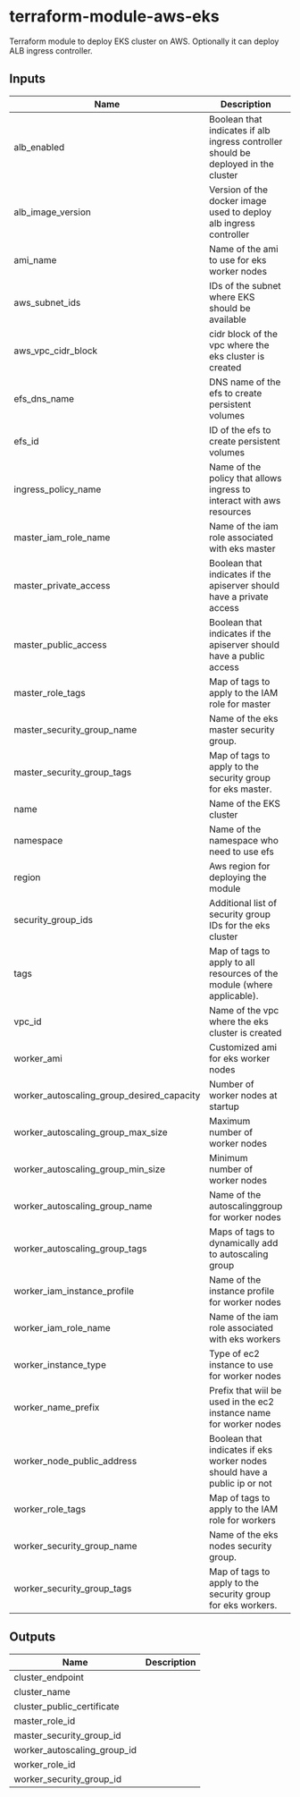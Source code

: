 # terraform-module-aws-eks

Terraform module to deploy EKS cluster on AWS.
Optionally it can deploy ALB ingress controller.

<!-- BEGINNING OF PRE-COMMIT-TERRAFORM DOCS HOOK -->
## Inputs

| Name | Description | Type | Default | Required |
|------|-------------|:----:|:-----:|:-----:|
| alb\_enabled | Boolean that indicates if alb ingress controller should be deployed in the cluster | string | `"false"` | no |
| alb\_image\_version | Version of the docker image used to deploy alb ingress controller | string | n/a | yes |
| ami\_name | Name of the ami to use for eks worker nodes | string | `"amazon-eks-node-1.13*"` | no |
| aws\_subnet\_ids | IDs of the subnet where EKS should be available | list | `[]` | no |
| aws\_vpc\_cidr\_block | cidr block of the vpc where the eks cluster is created | string | n/a | yes |
| efs\_dns\_name | DNS name of the efs to create persistent volumes | string | n/a | yes |
| efs\_id | ID of the efs to create persistent volumes | string | n/a | yes |
| ingress\_policy\_name | Name of the policy that allows ingress to interact with aws resources | string | n/a | yes |
| master\_iam\_role\_name | Name of the iam role associated with eks master | string | n/a | yes |
| master\_private\_access | Boolean that indicates if the apiserver should have a private access | string | `"true"` | no |
| master\_public\_access | Boolean that indicates if the apiserver should have a public access | string | `"true"` | no |
| master\_role\_tags | Map of tags to apply to the IAM role for master | map | `{}` | no |
| master\_security\_group\_name | Name of the eks master security group. | string | `"aws-sg-eks-master"` | no |
| master\_security\_group\_tags | Map of tags to apply to the security group for eks master. | map | `{}` | no |
| name | Name of the EKS cluster | string | n/a | yes |
| namespace | Name of the namespace who need to use efs | string | `"default"` | no |
| region | Aws region for deploying the module | string | n/a | yes |
| security\_group\_ids | Additional list of security group IDs for the eks cluster | list | `[]` | no |
| tags | Map of tags to apply to all resources of the module (where applicable). | map | `{}` | no |
| vpc\_id | Name of the vpc where the eks cluster is created | string | n/a | yes |
| worker\_ami | Customized ami for eks worker nodes | string | `""` | no |
| worker\_autoscaling\_group\_desired\_capacity | Number of worker nodes at startup | string | `"2"` | no |
| worker\_autoscaling\_group\_max\_size | Maximum number of worker nodes | string | `"5"` | no |
| worker\_autoscaling\_group\_min\_size | Minimum number of worker nodes | string | `"2"` | no |
| worker\_autoscaling\_group\_name | Name of the autoscalinggroup for worker nodes | string | n/a | yes |
| worker\_autoscaling\_group\_tags | Maps of tags to dynamically add to autoscaling group | list | `[]` | no |
| worker\_iam\_instance\_profile | Name of the instance profile for worker nodes | string | n/a | yes |
| worker\_iam\_role\_name | Name of the iam role associated with eks workers | string | n/a | yes |
| worker\_instance\_type | Type of ec2 instance to use for worker nodes | string | n/a | yes |
| worker\_name\_prefix | Prefix that wiil be used in the ec2 instance name for worker nodes | string | n/a | yes |
| worker\_node\_public\_address | Boolean that indicates if eks worker nodes should have a public ip or not | string | `"false"` | no |
| worker\_role\_tags | Map of tags to apply to the IAM role for workers | map | `{}` | no |
| worker\_security\_group\_name | Name of the eks nodes security group. | string | `"aws-sg-eks-nodes"` | no |
| worker\_security\_group\_tags | Map of tags to apply to the security group for eks workers. | map | `{}` | no |

## Outputs

| Name | Description |
|------|-------------|
| cluster\_endpoint |  |
| cluster\_name |  |
| cluster\_public\_certificate |  |
| master\_role\_id |  |
| master\_security\_group\_id |  |
| worker\_autoscaling\_group\_id |  |
| worker\_role\_id |  |
| worker\_security\_group\_id |  |

<!-- END OF PRE-COMMIT-TERRAFORM DOCS HOOK -->
